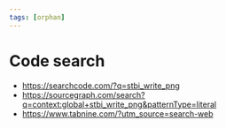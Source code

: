 ```yaml
---
tags: [orphan]
---
```


# Code search

- https://searchcode.com/?q=stbi_write_png
- https://sourcegraph.com/search?q=context:global+stbi_write_png&patternType=literal
- https://www.tabnine.com/?utm_source=search-web